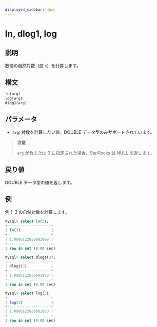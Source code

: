 ```yaml
---
displayed_sidebar: docs
---
```


# ln, dlog1, log

## 説明

数値の自然対数（底 `e`）を計算します。

## 構文

```SQL
ln(arg)
log(arg)
dlog1(arg)
```

## パラメータ

- `arg`: 対数を計算したい値。DOUBLE データ型のみサポートされています。

> **注意**
>
> `arg` が負または 0 に指定された場合、StarRocks は NULL を返します。

## 戻り値

DOUBLE データ型の値を返します。

## 例

例 1: 3 の自然対数を計算します。

```SQL
mysql> select ln(3);
+--------------------+
| ln(3)              |
+--------------------+
| 1.0986122886681098 |
+--------------------+
1 row in set (0.00 sec)

mysql> select dlog1(3);
+--------------------+
| dlog1(3)           |
+--------------------+
| 1.0986122886681098 |
+--------------------+
1 row in set (0.00 sec)

mysql> select log(3);
+--------------------+
| log(3)             |
+--------------------+
| 1.0986122886681098 |
+--------------------+
1 row in set (0.00 sec)

```
